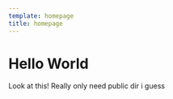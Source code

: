 ```yaml
---
template: homepage
title: homepage
---
```

# Hello World
 Look at this! Really only need public dir i guess